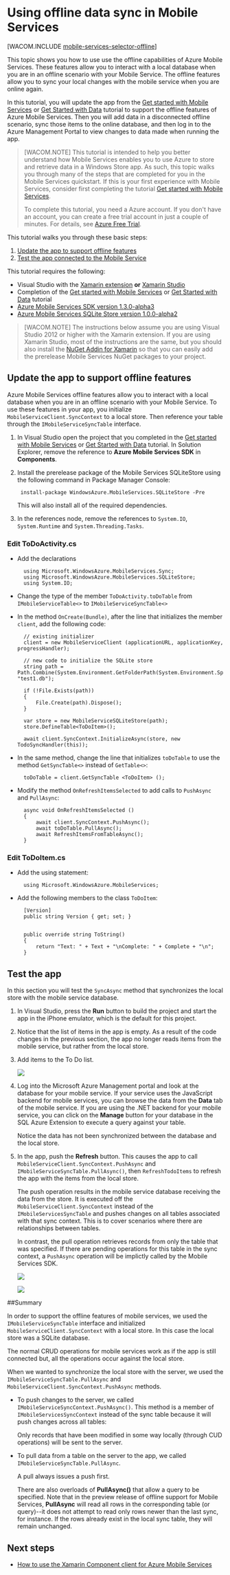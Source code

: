 <properties linkid="develop-mobile-tutorials-get-started-offline-data-android" urlDisplayName="Using Offline Data" pageTitle="Using offline data in Mobile Services (Xamarin Android) | Mobile Dev Center" metaKeywords="" description="Learn how to use Azure Mobile Services to cache and sync offline data in your Xamarin Android application" metaCanonical="" disqusComments="1" umbracoNaviHide="1" documentationCenter="Mobile" title="Using offline data in Mobile Services" authors="donnam,wesmc" editor="wesmc" />

<tags ms.service="mobile-services" ms.workload="mobile" ms.tgt_pltfrm="mobile-xamarin-android" ms.devlang="dotnet" ms.topic="article" ms.date="09/25/2014" ms.author="donnam,wesmc" />

# Using offline data sync in Mobile Services

[WACOM.INCLUDE [mobile-services-selector-offline](../includes/mobile-services-selector-offline.md)]

This topic shows you how to use use the offline capabilities of Azure Mobile Services. These features allow you to interact with a local database when you are in an offline scenario with your Mobile Service. The offline features allow you to sync your local changes with the mobile service when you are online again. 

In this tutorial, you will update the app from the [Get started with Mobile Services] or [Get Started with Data] tutorial to support the offline features of Azure Mobile Services. Then you will add data in a disconnected offline scenario, sync those items to the online database, and then log in to the Azure Management Portal to view changes to data made when running the app.

>[WACOM.NOTE] This tutorial is intended to help you better understand how Mobile Services enables you to use Azure to store and retrieve data in a Windows Store app. As such, this topic walks you through many of the steps that are completed for you in the Mobile Services quickstart. If this is your first experience with Mobile Services, consider first completing the tutorial [Get started with Mobile Services].
>
> To complete this tutorial, you need a Azure account. If you don't have an account, you can create a free trial account in just a couple of minutes. For details, see <a href="http://www.windowsazure.com/en-us/pricing/free-trial/?WT.mc_id=AE564AB28" target="_blank">Azure Free Trial</a>. 


This tutorial walks you through these basic steps:

1. [Update the app to support offline features]
2. [Test the app connected to the Mobile Service]

This tutorial requires the following:

* Visual Studio with the [Xamarin extension] **or** [Xamarin Studio] 
* Completion of the [Get started with Mobile Services] or [Get Started with Data] tutorial
* [Azure Mobile Services SDK version 1.3.0-alpha3][Mobile Services SDK Nuget]
* [Azure Mobile Services SQLite Store version 1.0.0-alpha2][SQLite store nuget]

>[WACOM.NOTE] The instructions below assume you are using Visual Studio 2012 or higher with the Xamarin extension. If you are using Xamarin Studio, most of the instructions are the same, but you should also install the [NuGet Addin for Xamarin] so that you can easily add the prerelease Mobile Services NuGet packages to your project.

## <a name="enable-offline-app"></a>Update the app to support offline features

Azure Mobile Services offline features allow you to interact with a local database when you are in an offline scenario with your Mobile Service. To use these features in your app, you initialize `MobileServiceClient.SyncContext` to a local store. Then reference your table through the `IMobileServiceSyncTable` interface.

1. In Visual Studio open the project that you completed in the [Get started with Mobile Services] or [Get Started with Data] tutorial. In Solution Explorer, remove the reference to **Azure Mobile Services SDK** in **Components**.

2. Install the prerelease package of the Mobile Services SQLiteStore using the following command in Package Manager Console: 
    
        install-package WindowsAzure.MobileServices.SQLiteStore -Pre

    This will also install all of the required dependencies.
    
3. In the references node, remove the references to `System.IO`, `System.Runtime` and `System.Threading.Tasks`.

### Edit ToDoActivity.cs

- Add the declarations

		using Microsoft.WindowsAzure.MobileServices.Sync;
		using Microsoft.WindowsAzure.MobileServices.SQLiteStore;
		using System.IO;

- Change the type of the member `ToDoActivity.toDoTable` from  `IMobileServiceTable<>` to `IMobileServiceSyncTable<>`

- In the method `OnCreate(Bundle)`, after the line that initializes the member `client`, add the following code:

	    // existing initializer
	    client = new MobileServiceClient (applicationURL, applicationKey, progressHandler);
	
		// new code to initialize the SQLite store
	    string path = Path.Combine(System.Environment.GetFolderPath(System.Environment.SpecialFolder.Personal), "test1.db");
	
	    if (!File.Exists(path))
	    {
	        File.Create(path).Dispose();
	    }

	    var store = new MobileServiceSQLiteStore(path);
	    store.DefineTable<ToDoItem>();
	
	    await client.SyncContext.InitializeAsync(store, new TodoSyncHandler(this));

- In the same method, change the line that initializes `toDoTable` to use the method `GetSyncTable<>` instead of `GetTable<>`:

		toDoTable = client.GetSyncTable <ToDoItem> ();

- Modify the method `OnRefreshItemsSelected` to add calls to `PushAsync` and `PullAsync`:

		async void OnRefreshItemsSelected ()
		{
		    await client.SyncContext.PushAsync();
		    await toDoTable.PullAsync();
		    await RefreshItemsFromTableAsync();
		}

### Edit ToDoItem.cs 

- Add the using statement: 

        using Microsoft.WindowsAzure.MobileServices; 


- Add the following members to the class `ToDoItem`:
 
		[Version]
		public string Version { get; set; }
		
		
		public override string ToString()
		{
		    return "Text: " + Text + "\nComplete: " + Complete + "\n";
		}

## <a name="test-online-app"></a>Test the app 

In this section you will test the  `SyncAsync` method that synchronizes the local store with the mobile service database.

1. In Visual Studio, press the **Run** button to build the project and start the app in the iPhone emulator, which is the default for this project.

2. Notice that the list of items in the app is empty. As a result of the code changes in the previous section, the app no longer reads items from the mobile service, but rather from the local store. 

3. Add items to the To Do list.

    ![][1]


4. Log into the Microsoft Azure Management portal and look at the database for your mobile service. If your service uses the JavaScript backend for mobile services, you can browse the data from the **Data** tab of the mobile service. If you are using the .NET backend for your mobile service, you can click on the **Manage** button for your database in the SQL Azure Extension to execute a query against your table.

    Notice the data has not been synchronized between the database and the local store.

5. In the app, push the **Refresh** button. This causes the app to call `MobileServiceClient.SyncContext.PushAsync` and `IMobileServiceSyncTable.PullAsync()`, then `RefreshTodoItems` to refresh the app with the items from the local store. 

    The push operation results in the mobile service database receiving the data from the store. It is executed off the `MobileServiceClient.SyncContext` instead of the `IMobileServicesSyncTable` and pushes changes on all tables associated with that sync context. This is to cover scenarios where there are relationships between tables.
    
    In contrast, the pull operation retrieves records from only the table that was specified. If there are pending operations for this table in the sync context, a `PushAsync` operation will be implictly called by the Mobile Services SDK.
        
    ![][3] 



    ![][2]


  

##Summary

In order to support the offline features of mobile services, we used the `IMobileServiceSyncTable` interface and initialized `MobileServiceClient.SyncContext` with a local store. In this case the local store was a SQLite database.

The normal CRUD operations for mobile services work as if the app is still connected but, all the operations occur against the local store.

When we wanted to synchronize the local store with the server, we used the `IMobileServiceSyncTable.PullAsync` and `MobileServiceClient.SyncContext.PushAsync` methods.

*  To push changes to the server, we called `IMobileServiceSyncContext.PushAsync()`. This method is a member of `IMobileServicesSyncContext` instead of the sync table because it will push changes across all tables:

    Only records that have been modified in some way locally (through CUD operations) will be sent to the server.
   
* To pull data from a table on the server to the app, we called `IMobileServiceSyncTable.PullAsync`.

    A pull always issues a push first.  

    There are also overloads of **PullAsync()** that allow a query to be specified. Note that in the preview release of offline support for Mobile Services, **PullAsync** will read all rows in the corresponding table (or query)--it does not attempt to read only rows newer than the last sync, for instance. If the rows already exist in the local sync table, they will remain unchanged.

## Next steps

<!--* [Handling conflicts with offline support for Mobile Services]
-->
* [How to use the Xamarin Component client for Azure Mobile Services]

<!-- Anchors. -->
[Update the app to support offline features]: #enable-offline-app
[Test the app connected to the Mobile Service]: #test-online-app
[Next Steps]:#next-steps

<!-- Images -->
[1]: ./media/mobile-services-xamarin-android-get-started-offline-data/mobile-quickstart-startup-android.png
[2]: ./media/mobile-services-xamarin-android-get-started-offline-data/mobile-data-browse.png
[3]: ./media/mobile-services-xamarin-android-get-started-offline-data/mobile-quickstart-completed-android.png



<!-- URLs. -->
[Handling conflicts with offline support for Mobile Services]: /en-us/documentation/articles/mobile-services-xamarin-android-handling-conflicts-offline-data/ 
[Get started with data]: /en-us/documentation/articles/partner-xamarin-mobile-services-android-get-started-data/
[Get started with Mobile Services]: /en-us/documentation/articles/partner-xamarin-mobile-services-android-get-started/
[How to use the Xamarin Component client for Azure Mobile Services]: /en-us/documentation/articles/partner-xamarin-mobile-services-how-to-use-client-library/

[Mobile Services SDK Nuget]: http://www.nuget.org/packages/WindowsAzure.MobileServices/1.3.0-alpha3
[SQLite store nuget]: http://www.nuget.org/packages/WindowsAzure.MobileServices.SQLiteStore/1.0.0-alpha2
[Xamarin Studio]: http://xamarin.com/download
[Xamarin extension]: http://xamarin.com/visual-studio
[NuGet Addin for Xamarin]: https://github.com/mrward/monodevelop-nuget-addin
